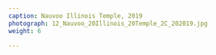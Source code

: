 ```yaml
---
caption: Nauvoo Illinois Temple, 2019
photograph: 12_Nauvoo_20Illinois_20Temple_2C_202019.jpg
weight: 6

---
```

